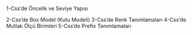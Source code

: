 1-Css’de Öncelik ve Seviye Yapısı

<!--
        yukarıdaki örnekte öncelik etiket içine yazılmış olan style görür
        sonra id çalışır sonra class çalışır
        styl3>id>class
     -->

2-Css’de Box Model (Kutu Modeli)
3-Css’de Renk Tanımlamaları
4-Css’de Mutlak Ölçü Birimleri
5-Css’de Prefix Tanımlamaları

